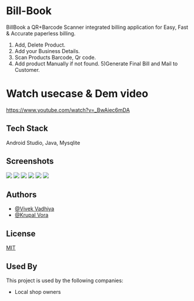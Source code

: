 
# Bill-Book

BillBook a QR+Barcode Scanner integrated billing application for Easy, Fast & Accurate paperless billing.

1) Add, Delete Product.
2) Add your Business Details.
3) Scan Products Barcode, Qr code.
4) Add product Manually if not found.
5)Generate Final Bill and Mail to Customer.


# Watch usecase & Dem video

https://www.youtube.com/watch?v=_BwAiec6mDA

  
## Tech Stack

Android Studio, Java, Mysqlite
   
## Screenshots

![](https://github.com/krupalvora/Bill-Book/blob/main/images/bb1.jpg?raw=true)
![](https://github.com/krupalvora/Bill-Book/blob/main/images/bb2.jpg?raw=true)
![](https://github.com/krupalvora/Bill-Book/blob/main/images/bb3.jpg?raw=true)
![](https://github.com/krupalvora/Bill-Book/blob/main/images/bb4.jpg?raw=true)
![](https://github.com/krupalvora/Bill-Book/blob/main/images/bb5.jpg?raw=true)
![](https://github.com/krupalvora/Bill-Book/blob/main/images/bb6.jpg?raw=true)
## Authors

- [@Vivek Vadhiya](https://github.com/vivek992)
- [@Krupal Vora](https://github.com/krupalvora)

## License

[MIT](https://github.com/krupalvora/Bill-Book/blob/main/LICENSE)

## Used By

This project is used by the following companies:

- Local shop owners
  
